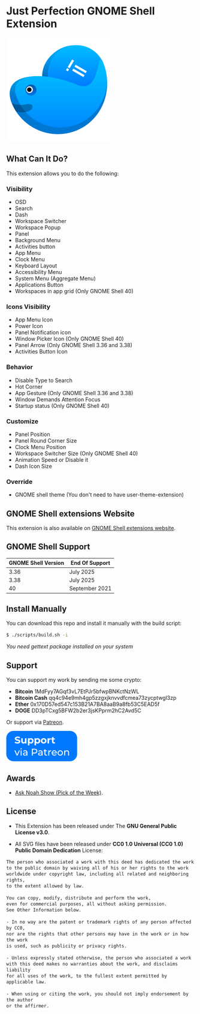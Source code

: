 # Just Perfection GNOME Shell Extension

![Just Perfection GNOME Shell Extension Logo](bin/logo.svg)

## What Can It Do?

This extension allows you to do the following:

### Visibility

- OSD
- Search
- Dash
- Workspace Switcher
- Workspace Popup
- Panel
- Background Menu
- Activities button
- App Menu
- Clock Menu
- Keyboard Layout
- Accessibility Menu
- System Menu (Aggregate Menu)
- Applications Button
- Workspaces in app grid (Only GNOME Shell 40)

### Icons Visibility

- App Menu Icon
- Power Icon
- Panel Notification icon
- Window Picker Icon (Only GNOME Shell 40)
- Panel Arrow (Only GNOME Shell 3.36 and 3.38)
- Activities Button Icon

### Behavior

- Disable Type to Search
- Hot Corner
- App Gesture (Only GNOME Shell 3.36 and 3.38)
- Window Demands Attention Focus
- Startup status (Only GNOME Shell 40)

### Customize

- Panel Position
- Panel Round Corner Size
- Clock Menu Position
- Workspace Switcher Size (Only GNOME Shell 40)
- Animation Speed or Disable it
- Dash Icon Size

### Override

- GNOME shell theme (You don't need to have user-theme-extension)

## GNOME Shell extensions Website

This extension is also available on [GNOME Shell extensions website](https://extensions.gnome.org/extension/3843/just-perfection/).

## GNOME Shell Support

| GNOME Shell Version | End Of Support |
| ------------------- | -------------- |
| 3.36                | July 2025      |
| 3.38                | July 2025      |
| 40                  | September 2021 |

## Install Manually

You can download this repo and install it manually with the build script:

```bash
$ ./scripts/build.sh -i
```

*You need gettext package installed on your system*

## Support

You can support my work by sending me some crypto:

- **Bitcoin** 1MdFyy7AGqf3vL7EtPJr5bfwpBNKctNzWL
- **Bitcoin Cash** qq4c94e9mh4gp5zzgxjknvvdfcmea73zycptwgl3zp
- **Ether** 0x170D57ed547c153B21A7BA8aaB9a8fb53C5EAD5f
- **DOGE** DD3pTCxg5BFW2b2er3jsKPprm2hC2Avd5C

Or support via [Patreon](https://www.patreon.com/justperfection).

[![Support via Patreon](bin/support-patreon.svg)](https://www.patreon.com/justperfection)

## Awards

- [Ask Noah Show (Pick of the Week)](https://podcast.asknoahshow.com/212?t=1643).

## License

- This Extension has been released under The **GNU General Public License v3.0**.

- All SVG files have been released under **CC0 1.0 Universal (CC0 1.0)
  Public Domain Dedication** License:

```
The person who associated a work with this deed has dedicated the work
to the public domain by waiving all of his or her rights to the work
worldwide under copyright law, including all related and neighboring rights,
to the extent allowed by law.

You can copy, modify, distribute and perform the work,
even for commercial purposes, all without asking permission.
See Other Information below.

- In no way are the patent or trademark rights of any person affected by CC0,
nor are the rights that other persons may have in the work or in how the work
is used, such as publicity or privacy rights.

- Unless expressly stated otherwise, the person who associated a work
with this deed makes no warranties about the work, and disclaims liability
for all uses of the work, to the fullest extent permitted by applicable law.

- When using or citing the work, you should not imply endorsement by the author
or the affirmer.
```
